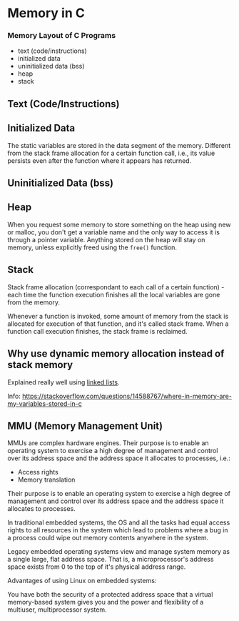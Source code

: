 # Memory in C

### Memory Layout of C Programs

  - text (code/instructions)
  - initialized data
  - uninitialized data (bss)
  - heap
  - stack

## Text (Code/Instructions)

## Initialized Data

The static variables are stored in the data segment of the memory. Different from the stack
frame allocation for a certain function call, i.e., its value persists even after the function
where it appears has returned.

## Uninitialized Data (bss)

## Heap

When you request some memory to store something on the heap using new or malloc,
you don't get a variable name and the only way to access it is through a pointer
variable. Anything stored on the heap will stay on memory, unless explicitly freed using the ```free()``` function.

## Stack

Stack frame allocation (correspondant to each call of a certain function) - each time the
function execution finishes all the local variables are gone from the memory.

Whenever a function is invoked, some amount of memory from the stack is allocated for execution
of that function, and it's called stack frame. When a function call execution finishes, the
stack frame is reclaimed.


## Why use dynamic memory allocation instead of stack memory

Explained really well using [linked lists](https://www.youtube.com/watch?v=VOQNf1VxU3Q).

Info: https://stackoverflow.com/questions/14588767/where-in-memory-are-my-variables-stored-in-c

## MMU (Memory Management Unit)

MMUs are complex hardware engines. Their purpose is to enable an operating system to exercise a high degree of management and control
over its address space and the address space it allocates to processes, i.e.:

  - Access rights 
  - Memory translation

Their purpose is to enable an operating system to exercise a high degree of management and control over its address space
and the address space it allocates to processes.

In traditional embedded systems, the OS and all the tasks had equal access rights to all resources in the system which lead
to problems where a bug in a process could wipe out memory contents anywhere in the system.

Legacy embedded operating systems view and manage system memory as a single large, flat address space. That is, a
microprocessor's address space exists from 0 to the top of it's physical address range.
  

Advantages of using Linux on embedded systems:

You have both the security of a protected address space that a virtual memory-based system gives you and the power and
flexibility of a multiuser, multiprocessor system.
